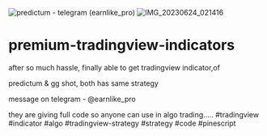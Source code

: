 ![predictum - telegram (earnlike_pro)](https://github.com/hemal9022/premium-tradingview-indicators/assets/113241323/4683677d-32b8-40a2-a0b4-f372a0df9e88)
![IMG_20230624_021416](https://github.com/hemal9022/premium-tradingview-indicators/assets/113241323/a0d66423-c949-46dc-8746-141c1b400b96)
# premium-tradingview-indicators
after so much hassle,
finally able to get tradingview indicator,of

predictum & gg shot, both has same strategy

message on telegram - @earnlike_pro

they are giving full code so anyone can use in algo trading..... 
#tradingview #indicator #algo #tradingview-strategy #strategy #code #pinescript 
